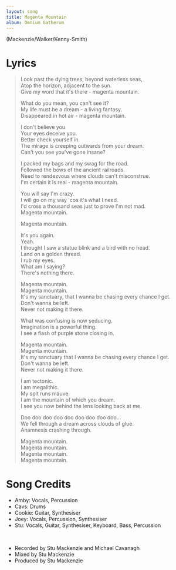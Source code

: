 ```yaml
---
layout: song
title: Magenta Mountain
album: Omnium Gatherum
---
```


(Mackenzie/Walker/Kenny-Smith)

# Lyrics

> Look past the dying trees, beyond waterless seas,  
> Atop the horizon, adjacent to the sun.  
> Give my word that it's there - magenta mountain.  
>  
> What do you mean, you can't see it?  
> My life must be a dream - a living fantasy.  
> Disappeared in hot air - magenta mountain.  
>  
> I don't believe you  
> Your eyes deceive you.  
> Better check yourself in.  
> The mirage is creeping outwards from your dream.  
> Can't you see you've gone insane?  
>  
> I packed my bags and my swag for the road.  
> Followed the bows of the ancient railroads.  
> Need to rendezvous where clouds can't misconstrue.  
> I'm certain it is real - magenta mountain.  
>  
> You will say I'm crazy.  
> I will go on my way 'cos it's what I need.  
> I'd cross a thousand seas just to prove I'm not mad.  
> Magenta mountain.  
>  
> Magenta mountain.  
> 
> It's you again.  
> Yeah.  
> I thought I saw a statue blink and a bird with no head.  
> Land on a golden thread.  
> I rub my eyes.  
> What am I saying?  
> There's nothing there.  
>  
> Magenta mountain.  
> Magenta mountain.  
> It's my sanctuary, that I wanna be chasing every chance I get.  
> Don't wanna be left.  
> Never not making it there.  
>  
> What was confusing is now seducing.  
> Imagination is a powerful thing.  
> I see a flash of purple stone closing in.  
>  
> Magenta mountain.  
> Magenta mountain.  
> It's my sanctuary that I wanna be chasing every chance I get.  
> Don't wanna be left.  
> Never not making it there.  
>  
> I am tectonic.  
> I am megalithic.  
> My spit runs mauve.  
> I am the mountain of which you dream.  
> I see you now behind the lens looking back at me.  
>  
> Doo doo doo doo doo doo doo doo doo...  
> We fell through a dream across clouds of glue.  
> Anamnesis crashing through.  
>  
> Magenta mountain.  
> Magenta mountain.  
> Magenta mountain.  
> Magenta mountain.  

# Song Credits

* Amby: Vocals, Percussion
* Cavs: Drums
* Cookie: Guitar, Synthesiser
* Joey: Vocals, Percussion, Synthesiser
* Stu: Vocals, Guitar, Synthesiser, Keyboard, Bass, Percussion
<br>

* Recorded by Stu Mackenzie and Michael Cavanagh
* Mixed by Stu Mackenzie
* Produced by Stu Mackenzie
